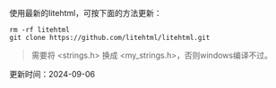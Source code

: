 
使用最新的litehtml，可按下面的方法更新：

```
rm -rf litehtml
git clone https://github.com/litehtml/litehtml.git
```

> 需要将 <strings.h> 换成 <my_strings.h>，否则windows编译不过。

更新时间：2024-09-06

